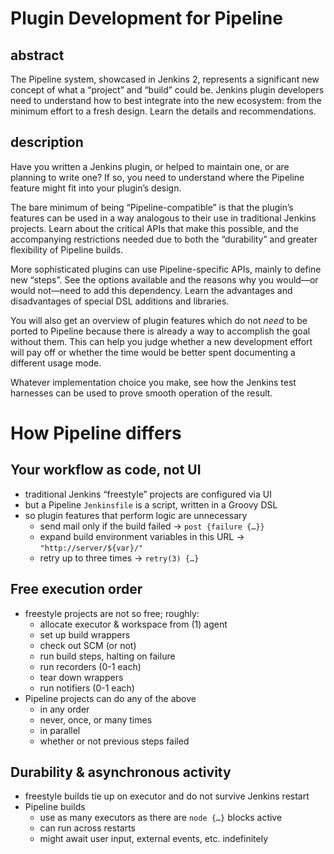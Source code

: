 # Plugin Development for Pipeline

## abstract

The Pipeline system, showcased in Jenkins 2, represents a significant new concept of what a “project” and “build” could be. Jenkins plugin developers need to understand how to best integrate into the new ecosystem: from the minimum effort to a fresh design. Learn the details and recommendations.

## description

Have you written a Jenkins plugin, or helped to maintain one, or are planning to write one? If so, you need to understand where the Pipeline feature might fit into your plugin’s design.

The bare minimum of being “Pipeline-compatible” is that the plugin’s features can be used in a way analogous to their use in traditional Jenkins projects. Learn about the critical APIs that make this possible, and the accompanying restrictions needed due to both the “durability” and greater flexibility of Pipeline builds.

More sophisticated plugins can use Pipeline-specific APIs, mainly to define new “steps”. See the options available and the reasons why you would—or would not—need to add this dependency. Learn the advantages and disadvantages of special DSL additions and libraries.

You will also get an overview of plugin features which do not _need_ to be ported to Pipeline because there is already a way to accomplish the goal without them. This can help you judge whether a new development effort will pay off or whether the time would be better spent documenting a different usage mode.

Whatever implementation choice you make, see how the Jenkins test harnesses can be used to prove smooth operation of the result.

# How Pipeline differs

## Your workflow as code, not UI

* traditional Jenkins “freestyle” projects are configured via UI
* but a Pipeline `Jenkinsfile` is a script, written in a Groovy DSL
* so plugin features that perform logic are unnecessary
    * send mail only if the build failed → `post {failure {…}}`
    * expand build environment variables in this URL → `"http://server/${var}/"`
    * retry up to three times → `retry(3) {…}`

## Free execution order

* freestyle projects are not so free; roughly:
    * allocate executor & workspace from (1) agent
    * set up build wrappers
    * check out SCM (or not)
    * run build steps, halting on failure
    * run recorders (0-1 each)
    * tear down wrappers
    * run notifiers (0-1 each)
* Pipeline projects can do any of the above
    * in any order
    * never, once, or many times
    * in parallel
    * whether or not previous steps failed

## Durability & asynchronous activity

* freestyle builds tie up on executor and do not survive Jenkins restart
* Pipeline builds
    * use as many executors as there are `node {…}` blocks active
    * can run across restarts
    * might await user input, external events, etc. indefinitely
